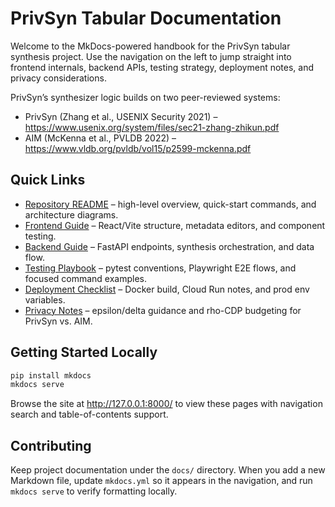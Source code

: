 # PrivSyn Tabular Documentation

Welcome to the MkDocs-powered handbook for the PrivSyn tabular synthesis project. Use the navigation on the left to jump straight into frontend internals, backend APIs, testing strategy, deployment notes, and privacy considerations.

PrivSyn’s synthesizer logic builds on two peer-reviewed systems:

- PrivSyn (Zhang et al., USENIX Security 2021) – <https://www.usenix.org/system/files/sec21-zhang-zhikun.pdf>
- AIM (McKenna et al., PVLDB 2022) – <https://www.vldb.org/pvldb/vol15/p2599-mckenna.pdf>

## Quick Links

- [Repository README](https://github.com/vvv214/privsyn-tabular#readme) – high-level overview, quick-start commands, and architecture diagrams.
- [Frontend Guide](frontend.md) – React/Vite structure, metadata editors, and component testing.
- [Backend Guide](backend.md) – FastAPI endpoints, synthesis orchestration, and data flow.
- [Testing Playbook](testing.md) – pytest conventions, Playwright E2E flows, and focused command examples.
- [Deployment Checklist](deployment.md) – Docker build, Cloud Run notes, and prod env variables.
- [Privacy Notes](privacy.md) – epsilon/delta guidance and rho-CDP budgeting for PrivSyn vs. AIM.

## Getting Started Locally

```bash
pip install mkdocs
mkdocs serve
```

Browse the site at <http://127.0.0.1:8000/> to view these pages with navigation search and table-of-contents support.

## Contributing

Keep project documentation under the `docs/` directory. When you add a new Markdown file, update `mkdocs.yml` so it appears in the navigation, and run `mkdocs serve` to verify formatting locally.
